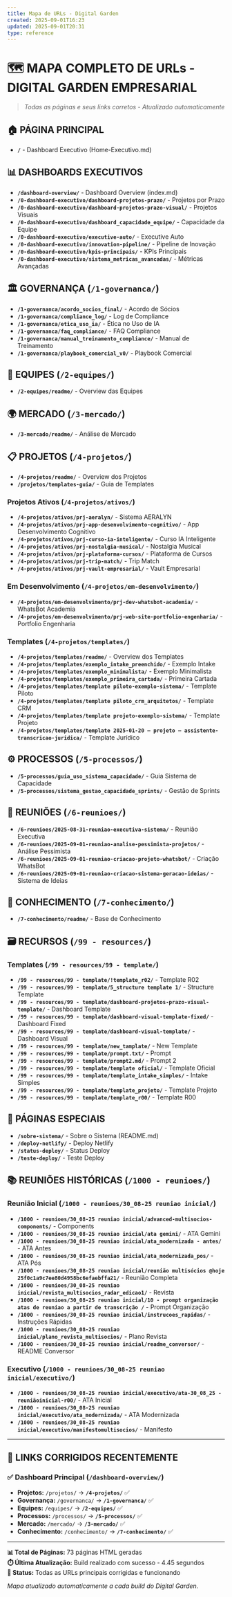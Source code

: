```yaml
---
title: Mapa de URLs - Digital Garden
created: 2025-09-01T16:23
updated: 2025-09-01T20:31
type: reference
---
```

# 🗺️ **MAPA COMPLETO DE URLs - DIGITAL GARDEN EMPRESARIAL**

> *Todas as páginas e seus links corretos - Atualizado automaticamente*

## 🏠 **PÁGINA PRINCIPAL**
- **`/`** - Dashboard Executivo (Home-Executivo.md)

## 📊 **DASHBOARDS EXECUTIVOS**
- **`/dashboard-overview/`** - Dashboard Overview (index.md)
- **`/0-dashboard-executivo/dashboard-projetos-prazo/`** - Projetos por Prazo
- **`/0-dashboard-executivo/dashboard-projetos-prazo-visual/`** - Projetos Visuais
- **`/0-dashboard-executivo/dashboard_capacidade_equipe/`** - Capacidade da Equipe
- **`/0-dashboard-executivo/executive-auto/`** - Executive Auto
- **`/0-dashboard-executivo/innovation-pipeline/`** - Pipeline de Inovação
- **`/0-dashboard-executivo/kpis-principais/`** - KPIs Principais
- **`/0-dashboard-executivo/sistema_metricas_avancadas/`** - Métricas Avançadas

## 🏛️ **GOVERNANÇA** (`/1-governanca/`)
- **`/1-governanca/acordo_socios_final/`** - Acordo de Sócios
- **`/1-governanca/compliance_log/`** - Log de Compliance
- **`/1-governanca/etica_uso_ia/`** - Ética no Uso de IA
- **`/1-governanca/faq_compliance/`** - FAQ Compliance
- **`/1-governanca/manual_treinamento_compliance/`** - Manual de Treinamento
- **`/1-governanca/playbook_comercial_v0/`** - Playbook Comercial

## 👥 **EQUIPES** (`/2-equipes/`)
- **`/2-equipes/readme/`** - Overview das Equipes

## 🌍 **MERCADO** (`/3-mercado/`)
- **`/3-mercado/readme/`** - Análise de Mercado

## 📋 **PROJETOS** (`/4-projetos/`)
- **`/4-projetos/readme/`** - Overview dos Projetos
- **`/projetos/templates-guia/`** - Guia de Templates

### **Projetos Ativos** (`/4-projetos/ativos/`)
- **`/4-projetos/ativos/prj-aeralyn/`** - Sistema AERALYN
- **`/4-projetos/ativos/prj-app-desenvolvimento-cognitivo/`** - App Desenvolvimento Cognitivo
- **`/4-projetos/ativos/prj-curso-ia-inteligente/`** - Curso IA Inteligente
- **`/4-projetos/ativos/prj-nostalgia-musical/`** - Nostalgia Musical
- **`/4-projetos/ativos/prj-plataforma-cursos/`** - Plataforma de Cursos
- **`/4-projetos/ativos/prj-trip-match/`** - Trip Match
- **`/4-projetos/ativos/prj-vault-empresarial/`** - Vault Empresarial

### **Em Desenvolvimento** (`/4-projetos/em-desenvolvimento/`)
- **`/4-projetos/em-desenvolvimento/prj-dev-whatsbot-academia/`** - WhatsBot Academia
- **`/4-projetos/em-desenvolvimento/prj-web-site-portfolio-engenharia/`** - Portfolio Engenharia

### **Templates** (`/4-projetos/templates/`)
- **`/4-projetos/templates/readme/`** - Overview dos Templates
- **`/4-projetos/templates/exemplo_intake_preenchido/`** - Exemplo Intake
- **`/4-projetos/templates/exemplo_minimalista/`** - Exemplo Minimalista
- **`/4-projetos/templates/exemplo_primeira_cartada/`** - Primeira Cartada
- **`/4-projetos/templates/template piloto-exemplo-sistema/`** - Template Piloto
- **`/4-projetos/templates/template piloto_crm_arquitetos/`** - Template CRM
- **`/4-projetos/templates/template projeto-exemplo-sistema/`** - Template Projeto
- **`/4-projetos/templates/template 2025-01-20 — projeto — assistente-transcricao-juridica/`** - Template Jurídico

## ⚙️ **PROCESSOS** (`/5-processos/`)
- **`/5-processos/guia_uso_sistema_capacidade/`** - Guia Sistema de Capacidade
- **`/5-processos/sistema_gestao_capacidade_sprints/`** - Gestão de Sprints

## 📅 **REUNIÕES** (`/6-reunioes/`)
- **`/6-reunioes/2025-08-31-reuniao-executiva-sistema/`** - Reunião Executiva
- **`/6-reunioes/2025-09-01-reuniao-analise-pessimista-projetos/`** - Análise Pessimista
- **`/6-reunioes/2025-09-01-reuniao-criacao-projeto-whatsbot/`** - Criação WhatsBot
- **`/6-reunioes/2025-09-01-reuniao-criacao-sistema-geracao-ideias/`** - Sistema de Ideias

## 🧠 **CONHECIMENTO** (`/7-conhecimento/`)
- **`/7-conhecimento/readme/`** - Base de Conhecimento

## 🗃️ **RECURSOS** (`/99 - resources/`)
### **Templates** (`/99 - resources/99 - template/`)
- **`/99 - resources/99 - template/!template_r02/`** - Template R02
- **`/99 - resources/99 - template/5_structure template 1/`** - Structure Template
- **`/99 - resources/99 - template/dashboard-projetos-prazo-visual-template/`** - Dashboard Template
- **`/99 - resources/99 - template/dashboard-visual-template-fixed/`** - Dashboard Fixed
- **`/99 - resources/99 - template/dashboard-visual-template/`** - Dashboard Visual
- **`/99 - resources/99 - template/new_tamplate/`** - New Template
- **`/99 - resources/99 - template/prompt.txt/`** - Prompt
- **`/99 - resources/99 - template/prompt2.md/`** - Prompt 2
- **`/99 - resources/99 - template/template oficial/`** - Template Oficial
- **`/99 - resources/99 - template/template_intake_simples/`** - Intake Simples
- **`/99 - resources/99 - template/template_projeto/`** - Template Projeto
- **`/99 - resources/99 - template/template_r00/`** - Template R00

## 📄 **PÁGINAS ESPECIAIS**
- **`/sobre-sistema/`** - Sobre o Sistema (README.md)
- **`/deploy-netlify/`** - Deploy Netlify
- **`/status-deploy/`** - Status Deploy
- **`/teste-deploy/`** - Teste Deploy

## 📚 **REUNIÕES HISTÓRICAS** (`/1000 - reunioes/`)
### **Reunião Inicial** (`/1000 - reunioes/30_08-25 reuniao inicial/`)
- **`/1000 - reunioes/30_08-25 reuniao inicial/advanced-multisocios-components/`** - Components
- **`/1000 - reunioes/30_08-25 reuniao inicial/ata gemini/`** - ATA Gemini
- **`/1000 - reunioes/30_08-25 reuniao inicial/ata_modernizada - antes/`** - ATA Antes
- **`/1000 - reunioes/30_08-25 reuniao inicial/ata_modernizada_pos/`** - ATA Pós
- **`/1000 - reunioes/30_08-25 reuniao inicial/reunião multisócios @hoje 25f0c1a9c7ee80d4958bc6efaebffa21/`** - Reunião Completa
- **`/1000 - reunioes/30_08-25 reuniao inicial/revista_multisocios_radar_edicao1/`** - Revista
- **`/1000 - reunioes/30_08-25 reuniao inicial/10 - prompt organização atas de reuniao a partir de transcrição /`** - Prompt Organização
- **`/1000 - reunioes/30_08-25 reuniao inicial/instrucoes_rapidas/`** - Instruções Rápidas
- **`/1000 - reunioes/30_08-25 reuniao inicial/plano_revista_multisocios/`** - Plano Revista
- **`/1000 - reunioes/30_08-25 reuniao inicial/readme_conversor/`** - README Conversor

### **Executivo** (`/1000 - reunioes/30_08-25 reuniao inicial/executivo/`)
- **`/1000 - reunioes/30_08-25 reuniao inicial/executivo/ata-30_08_25 - reuniãoinicial-r00/`** - ATA Inicial
- **`/1000 - reunioes/30_08-25 reuniao inicial/executivo/ata_modernizada/`** - ATA Modernizada
- **`/1000 - reunioes/30_08-25 reuniao inicial/executivo/manifestomultisocios/`** - Manifesto

---

## 🔗 **LINKS CORRIGIDOS RECENTEMENTE**

### ✅ **Dashboard Principal** (`/dashboard-overview/`)
- **Projetos:** `/projetos/` → **`/4-projetos/`** ✅
- **Governança:** `/governanca/` → **`/1-governanca/`** ✅  
- **Equipes:** `/equipes/` → **`/2-equipes/`** ✅
- **Processos:** `/processos/` → **`/5-processos/`** ✅
- **Mercado:** `/mercado/` → **`/3-mercado/`** ✅
- **Conhecimento:** `/conhecimento/` → **`/7-conhecimento/`** ✅

---

**📊 Total de Páginas:** 73 páginas HTML geradas  
**⏱️ Última Atualização:** Build realizado com sucesso - 4.45 segundos  
**🔗 Status:** Todas as URLs principais corrigidas e funcionando  

*Mapa atualizado automaticamente a cada build do Digital Garden.*
